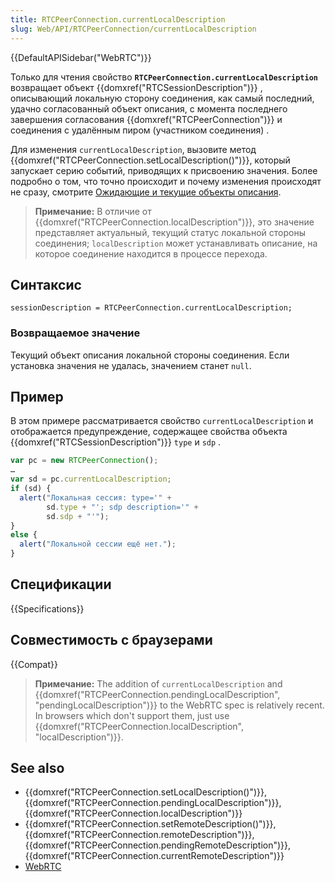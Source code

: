 ```yaml
---
title: RTCPeerConnection.currentLocalDescription
slug: Web/API/RTCPeerConnection/currentLocalDescription
---
```


{{DefaultAPISidebar("WebRTC")}}

Только для чтения свойство **`RTCPeerConnection.currentLocalDescription`** возвращает объект {{domxref("RTCSessionDescription")}} , описывающий локальную сторону соединения, как самый последний, удачно согласованный объект описания, с момента последнего завершения согласования {{domxref("RTCPeerConnection")}} и соединения с удалённым пиром (участником соединения) .

Для изменения `currentLocalDescription`, вызовите метод {{domxref("RTCPeerConnection.setLocalDescription()")}}, который запускает серию событий, приводящих к присвоению значения. Более подробно о том, что точно происходит и почему изменения происходят не сразу, смотрите [Ожидающие и текущие объекты описания](/ru/docs/Web/API/WebRTC_API/Connectivity#рассматриваемые_и_текущие_описания).

> **Примечание:** В отличие от {{domxref("RTCPeerConnection.localDescription")}}, это значение представляет актуальный, текущий статус локальной стороны соединения; `localDescription` может устанавливать описание, на которое соединение находится в процессе перехода.

## Синтаксис

```
sessionDescription = RTCPeerConnection.currentLocalDescription;
```

### Возвращаемое значение

Текущий объект описания локальной стороны соединения. Если установка значения не удалась, значением станет `null`.

## Пример

В этом примере рассматривается свойство `currentLocalDescription` и отображается предупреждение, содержащее свойства объекта {{domxref("RTCSessionDescription")}} `type` и `sdp` .

```js
var pc = new RTCPeerConnection();
…
var sd = pc.currentLocalDescription;
if (sd) {
  alert("Локальная сессия: type='" +
        sd.type + "'; sdp description='" +
        sd.sdp + "'");
}
else {
  alert("Локальной сессии ещё нет.");
}
```

## Спецификации

{{Specifications}}

## Совместимость с браузерами

{{Compat}}

> **Примечание:** The addition of `currentLocalDescription` and {{domxref("RTCPeerConnection.pendingLocalDescription", "pendingLocalDescription")}} to the WebRTC spec is relatively recent. In browsers which don't support them, just use {{domxref("RTCPeerConnection.localDescription", "localDescription")}}.

## See also

- {{domxref("RTCPeerConnection.setLocalDescription()")}}, {{domxref("RTCPeerConnection.pendingLocalDescription")}}, {{domxref("RTCPeerConnection.localDescription")}}
- {{domxref("RTCPeerConnection.setRemoteDescription()")}}, {{domxref("RTCPeerConnection.remoteDescription")}}, {{domxref("RTCPeerConnection.pendingRemoteDescription")}}, {{domxref("RTCPeerConnection.currentRemoteDescription")}}
- [WebRTC](/ru/docs/Web/Guide/API/WebRTC)
